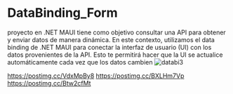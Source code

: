 # DataBinding_Form
proyecto en .NET MAUI tiene como objetivo consultar una API para obtener y enviar datos de manera dinámica. En este contexto, utilizamos el data binding de .NET MAUI para conectar la interfaz de usuario (UI) con los datos provenientes de la API. Esto te permitirá hacer que la UI se actualice automáticamente cada vez que los datos cambien
![databi3](https://github.com/user-attachments/assets/d049add5-c6be-49f7-8d7e-c318fa02e10a)


https://postimg.cc/VdxMpBy8
https://postimg.cc/BXLHm7Vp
https://postimg.cc/Btw2cfMt
